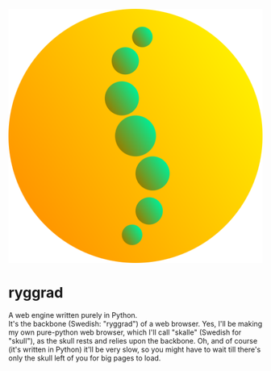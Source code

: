 ![\[ryggrad logo\]](art/ryggrad-icon.svg)
# ryggrad
A web engine written purely in Python.   
It's the backbone (Swedish: "ryggrad") of a web browser. Yes, I'll be making my own pure-python web browser, which I'll 
call "skalle" (Swedish for "skull"), as the skull rests and relies upon the backbone. Oh, and of course (it's written 
in Python) it'll be very slow, so you might have to wait till there's only the skull left of you for big pages to load. 

